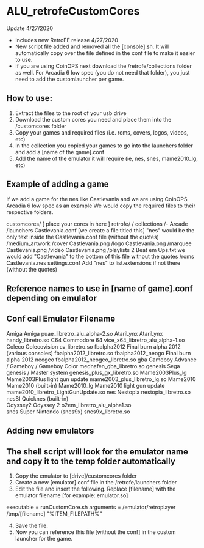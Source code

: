 # ALU_retrofeCustomCores

Update 4/27/2020
- Includes new RetroFE release 4/27/2020
- New script file added and removed all the [console].sh. It will automatically copy over the file
  defined in the conf file to make it easier to use.
- If you are using CoinOPS next download the /retrofe/collections folder as well. For Arcadia 6 low spec (you do not need that folder), you just need to add the customlauncher per game.
  
How to use:
-----------------------------------------------------------------------------------------------------------------

1. Extract the files to the root of your usb drive
2. Download the custom cores you need and place them into the /customcores folder
3. Copy your games and required files (i.e. roms, covers, logos, videos, etc)
4. In the collection you copied your games to go into the launchers folder and add a [name of the game].conf
5. Add the name of the emulator it will require (ie, nes, snes, mame2010_lg, etc)




Example of adding a game
------------------------------------------------------------------------------------------------------------------
If we add a game for the nes like Castlevania and we are using CoinOPS Arcadia 6 low spec as an example
We would copy the required files to their respective folders.

customcores/
	[ place your cores in here ]
retrofe/
	/ collections
		/- Arcade
			/launchers
				Castlevania.conf		[we create a file titled this]
										"nes" would be the only text inside the Castlevania.conf file (without the quotes)
			/medium_artwork
				/cover
					Castlevania.png
				/logo
					Castlevania.png
				/marquee
					Castlevania.png
				/video
					Castlevania.png
			/playlists
				2 Beat em Ups.txt		we would add "Castlevania" to the bottom of this file without the quotes
			/roms
				Castlevania.nes
			settings.conf				Add "nes" to list.extensions if not there (without the quotes)




Reference names to use in [name of game].conf depending on emulator
----------------------------------------------------------------------------------------------------------------------------
Conf call			Emulator						Filename
----------------------------------------------------------------------------------------------------------------------------
Amiga				Amiga							puae_libretro_alu_alpha-2.so
AtariLynx			AtariLynx						handy_libretro.so
C64				Commodore 64						vice_x64_libretro_alu_alpha-1.so
Coleco				Colecovision						cv_libretro.so
fbalpha2012			Final burn alpha 2012 (various consoles)		fbalpha2012_libretro.so
fbalpha2012_neogo		Final burn alpha 2012 neogeo				fbalpha2012_neogeo_libretro.so
gba				Gameboy Advance / Gameboy / Gameboy Color		mednafen_gba_libretro.so
genesis				Sega genesis / Master system				genesis_plus_gx_libretro.so
Mame2003Plus_lg			Mame2003Plus light gun update				mame2003_plus_libretro_lg.so
Mame2010			Mame2010 (built-in)
Mame2010_lg			Mame2010 light gun update				mame2010_libretro_LightGunUpdate.so
nes				Nestopia						nestopia_libretro.so
nesBI				Quicknes (built-in)					
Odyssey2			Odyssey 2						o2em_libretro_alu_alpha1.so			
snes				Super Nintendo (snes9x)					snes9x_libretro.so




Adding new emulators
------------------------------------------------------------------------------------------------------------------------
The shell script will look for the emulator name and copy it to the temp folder automatically
------------------------------------------------------------------------------------------------------------------------
1. Copy the emulator to [drive]/customcores folder
2. Create a new [emulator].conf file in the /retrofe/launchers folder
3. Edit the file and insert the following. Replace [filename] with the emulator filename [for example: emulator.so]

executable = runCustomCore.sh
arguments = /emulator/retroplayer /tmp/[filename] "%ITEM_FILEPATH%"

4. Save the file.
5. Now you can reference this file [without the conf] in the custom launcher for the game.



